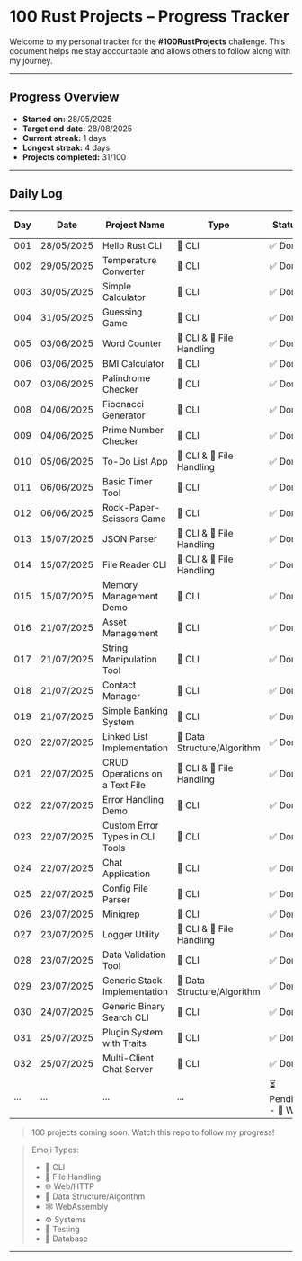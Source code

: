 # 100 Rust Projects – Progress Tracker

Welcome to my personal tracker for the **#100RustProjects** challenge. This document helps me stay accountable and allows others to follow along with my journey.

---

## Progress Overview

- **Started on:** 28/05/2025
- **Target end date:** 28/08/2025
- **Current streak:** 1 days
- **Longest streak:** 4 days
- **Projects completed:** 31/100

---

## Daily Log

| Day | Date       | Project Name                    | Type                      | Status              | Project Link                              | Notes                                    |
| --- | ---------- | ------------------------------- | ------------------------- | ------------------- | ----------------------------------------- | ---------------------------------------- |
| 001 | 28/05/2025 | Hello Rust CLI                  | 🧮 CLI                    | ✅ Done             | [View](./projects/hello_rust/)            | [Read](./notes/day_001_hello_rust.md)    |
| 002 | 29/05/2025 | Temperature Converter           | 🧮 CLI                    | ✅ Done             | [View](./projects/temperature_converter/) | [Read](./notes/temperature_converter.md) |
| 003 | 30/05/2025 | Simple Calculator               | 🧮 CLI                    | ✅ Done             | [View](./projects/simple_calculator/)     | [Read](./notes/simple_calculator.md)     |
| 004 | 31/05/2025 | Guessing Game                   | 🧮 CLI                    | ✅ Done             | [View](./projects/guessing_game/)         | [Read](./notes/guessing_game.md)         |
| 005 | 03/06/2025 | Word Counter                    | 🧮 CLI & 📁 File Handling | ✅ Done             | [View](/projects/word_counter/)           | [Read](/notes/word_counter.md)           |
| 006 | 03/06/2025 | BMI Calculator                  | 🧮 CLI                    | ✅ Done             | [View](/projects/bmi_calculator/)         | [Read](/notes/bmi_calculator.md)         |
| 007 | 03/06/2025 | Palindrome Checker              | 🧮 CLI                    | ✅ Done             | [View](/projects/palindrome_checker/)     | [Read](/notes/palindrome.md)             |
| 008 | 04/06/2025 | Fibonacci Generator             | 🧮 CLI                    | ✅ Done             | [View](/projects/fibonacci_generator/)    | [Read](/notes/fibonacci_generator.md)    |
| 009 | 04/06/2025 | Prime Number Checker            | 🧮 CLI                    | ✅ Done             | [View](/projects/prime_number_checker/)   | [Read](/notes/prime_number_checker.md)   |
| 010 | 05/06/2025 | To-Do List App                  | 🧮 CLI & 📁 File Handling | ✅ Done             | [View](/projects/todo_list/)              | [Read](/notes/todo_list.md)              |
| 011 | 06/06/2025 | Basic Timer Tool                | 🧮 CLI                    | ✅ Done             | [View](/projects/timer_tool/)             | [Read](/notes/timer_tool.md)             |
| 012 | 06/06/2025 | Rock-Paper-Scissors Game        | 🧮 CLI                    | ✅ Done             | [View](/projects/rock_paper_scissors/)    | [Read](/notes/rock-paper-scissors.md)    |
| 013 | 15/07/2025 | JSON Parser                     | 🧮 CLI & 📁 File Handling | ✅ Done             | [View](/projects/json_parser/)            | [Read](/notes/json_parser.md)            |
| 014 | 15/07/2025 | File Reader CLI                 | 🧮 CLI & 📁 File Handling | ✅ Done             | [View](/projects/file_reader_cli/)        | [Read](/notes/file_reader_cli.md)        |
| 015 | 15/07/2025 | Memory Management Demo          | 🧮 CLI                    | ✅ Done             | [View](/projects/memory_mgt_demo/)        | [Read](/notes/memory_mgt_demo.md)        |
| 016 | 21/07/2025 | Asset Management                | 🧮 CLI                    | ✅ Done             | [View](/projects/asset-tracker/)          | [Read](/notes/memory_mgt_demo.md)        |
| 017 | 21/07/2025 | String Manipulation Tool        | 🧮 CLI                    | ✅ Done             | [View](/projects/string_manipulator/)     | [Read](/notes/string_manipulator.md)     |
| 018 | 21/07/2025 | Contact Manager                 | 🧮 CLI                    | ✅ Done             | [View](/projects/contact_manager/)        | [Read](/notes/contact_manager.md)        |
| 019 | 21/07/2025 | Simple Banking System           | 🧮 CLI                    | ✅ Done             | [View](/projects/string_manipulator/)     | [Read](/notes/string_manipulator.md)     |
| 020 | 22/07/2025 | Linked List Implementation      | 🧠 Data Structure/Algorithm                | ✅ Done             | [View](/projects/linked_list/)            | [Read](/notes/linked_list.md)            |
| 021 | 22/07/2025 | CRUD Operations on a Text File  | 🧮 CLI & 📁 File Handling | ✅ Done             | [View](/projects/crud_in_file/)           | [Read](/notes/crud_in_file.md)           |
| 022 | 22/07/2025 | Error Handling Demo             | 🧮 CLI                    | ✅ Done             | [View](/projects/crud_in_file/)           | [Read](/notes/crud_in_file.md)           |
| 023 | 22/07/2025 | Custom Error Types in CLI Tools | 🧮 CLI                    | ✅ Done             | [View](/projects/custom_error_types/)     | [Read](/notes/crud_in_file.md)           |
| 024 | 22/07/2025 | Chat Application                | 🧮 CLI                 | ✅ Done             | [View](/projects/chat_app/)               | [Read](/notes/chat_app.md)               |
| 025 | 22/07/2025 | Config File Parser               | 🧮 CLI                    | ✅ Done             | [View](/projects/config_file_parser/)               | [Read](/notes/config_file_parser.md)               |
| 026 | 23/07/2025 | Minigrep               | 🧮 CLI                    | ✅ Done             | [View](/projects/minigrep/)               | [Read](/notes/mingrep.md)               |
| 027 | 23/07/2025 | Logger Utility               | 🧮 CLI & 📁 File Handling                  | ✅ Done             | [View](/projects/logger_utility/)               | [Read](/notes/logger_utility.md)               |
| 028 | 23/07/2025 | Data Validation Tool               | 🧮 CLI           | ✅ Done             | [View](/projects/data_validation/)               | [Read](/notes/data_validation.md)               |
| 029 | 23/07/2025 | Generic Stack Implementation             | 🧠 Data Structure/Algorithm                | ✅ Done             | [View](/projects/generic_stack/)               | [Read](/notes/generic_stack.md)               |
| 030 | 24/07/2025 | Generic Binary Search CLI           | 🧮 CLI               | ✅ Done             | [View](/projects/generic_binary_stack/)               | [Read](/notes/generic_binary_search.md)               |
| 031 | 25/07/2025 | Plugin System with Traits          | 🧮 CLI               | ✅ Done             | [View](/projects/plugin_system/)               | [Read](/notes/plugin.md)               |
| 032 | 25/07/2025 | Multi-Client Chat Server         | 🧮 CLI               | ✅ Done             | [View](/projects/multiclient_chat_server/)               | [Read](/notes/multiclient_chat_server.md)               |
| ... | ...        | ...                             | ...                       | ⏳ Pending - 🔄 WIP | ...                                       | ...                                      |

> 100 projects coming soon. Watch this repo to follow my progress!

> Emoji Types:
>
> - 🧮 CLI
> - 📁 File Handling
> - 🌐 Web/HTTP
> - 🧠 Data Structure/Algorithm
> - 🕸️ WebAssembly
> - ⚙️ Systems
> - 🧪 Testing
> - 💾 Database

---
